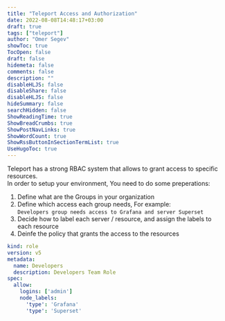 ```yaml
---
title: "Teleport Access and Authorization"
date: 2022-08-08T14:48:17+03:00
draft: true
tags: ["teleport"]
author: "Omer Segev"
showToc: true
TocOpen: false
draft: false
hidemeta: false
comments: false
description: ""
disableHLJS: false
disableShare: false
disableHLJS: false
hideSummary: false
searchHidden: false
ShowReadingTime: true
ShowBreadCrumbs: true
ShowPostNavLinks: true
ShowWordCount: true
ShowRssButtonInSectionTermList: true
UseHugoToc: true
---
```


Teleport has a strong RBAC system that allows to grant access to specific resources.  
In order to setup your environment, You need to do some preperations:  

1. Define what are the Groups in your organization
2. Define which access each group needs, For example:  
```Developers group needs access to Grafana and server Superset```
3. Decide how to label each server / resource, and assign the labels to each resource
4. Deinfe the policy that grants the access to the resources

```yaml
kind: role
version: v5
metadata:
  name: Developers
  description: Developers Team Role
spec:
  allow:
    logins: ['admin']
    node_labels:
      'type': 'Grafana'
      'type': 'Superset'
```